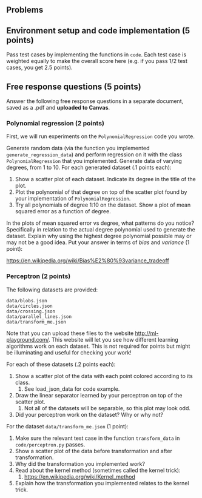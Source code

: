 ## Problems

## Environment setup and code implementation (5 points)
Pass test cases by implementing the functions in `code`. Each test case is weighted 
equally to make the overall score here (e.g. if you pass 1/2 test cases, you get 2.5 points).

## Free response questions (5 points)

Answer the following free response questions in a separate document, 
saved as a .pdf and **uploaded to Canvas**.

### Polynomial regression (2 points)

First, we will run experiments on the `PolynomialRegression` code you wrote.

Generate random data (via the function you implemented `generate_regression_data`) 
and perform regression on it with the class `PolynomialRegression` that you
implemented. Generate data of varying degrees, from 1 to 10. For each generated
dataset (.1 points each):

1. Show a scatter plot of each dataset. Indicate its degree in the title of the plot.
2. Plot the polynomial of that degree on top of the scatter plot found by your implementation of 
`PolynomialRegression`.
3. Try all polynomials of degree 1:10 on the dataset. Show a plot of mean squared error as a 
function of degree.

In the plots of mean squared error vs degree, what patterns do you notice? Specifically
in relation to the actual degree polynomial used to generate the dataset. Explain why
using the highest degree polynomial possible may or may not be a good idea. Put your
answer in terms of *bias* and *variance* (1 point):

https://en.wikipedia.org/wiki/Bias%E2%80%93variance_tradeoff

### Perceptron (2 points)

The following datasets are provided:

```
data/blobs.json
data/circles.json
data/crossing.json
data/parallel_lines.json
data/transform_me.json
```

Note that you can upload these files to the website http://ml-playground.com/. This
website will let you see how different learning algorithms work on each dataset. This
is not required for points but might be illuminating and useful for checking your work!

For each of these datasets (.2 points each):

1. Show a scatter plot of the data with each point colored according to its class.
   1. See load_json_data for code example.
2. Draw the linear separator learned by your perceptron on top of the scatter plot.
   1. Not all of the datasets will be separable, so this plot may look odd.
3. Did your perceptron work on the dataset? Why or why not? 

For the dataset `data/transform_me.json` (1 point):
1. Make sure the relevant test case in the function `transform_data` in `code/perceptron.py` passes.
2. Show a scatter plot of the data before transformation and after transformation.
3. Why did the transformation you implemented work?
4. Read about the kernel method (sometimes called the kernel trick):
   1. https://en.wikipedia.org/wiki/Kernel_method
5. Explain how the transformation you implemented relates to the kernel trick.